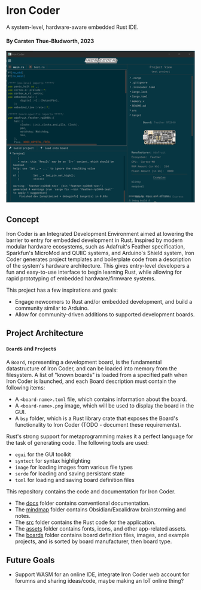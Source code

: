 # Iron Coder
A system-level, hardware-aware embedded Rust IDE.

#### By Carsten Thue-Bludworth, 2023

![Screenshot](screenshots/iron-coder.png)

## Concept
Iron Coder is an Integrated Development Environment aimed at lowering the barrier to entry for embedded development in Rust. Inspired by modern modular hardware ecosystems, such as Adafruit's Feather specification, Sparkfun's MicroMod and QUIIC systems, and Arduino's Shield system, Iron Coder generates project templates and boilerplate code from a description of the system's hardware architecture. This gives entry-level developers a fun and easy-to-use interface to begin learning Rust, while allowing for rapid prototyping of embedded hardware/firmware systems.

This project has a few inspirations and goals:
* Engage newcomers to Rust and/or embedded development, and build a community similar to Arduino.
* Allow for community-driven additions to supported development boards.

## Project Architecture
#### `Board`s and `Project`s
A `Board`, representing a development board, is the fundamental datastructure of Iron Coder, and can be loaded into memory from the filesystem. A list of "known boards" is loaded from a specified path when Iron Coder is launched, and each Board description must contain the following items:
* A `<board-name>.toml` file, which contains information about the board.
* A `<board-name>.png` image, which will be used to display the board in the GUI.
* A `bsp` folder, which is a Rust library crate that exposes the Board's functionality to Iron Coder (TODO - document these requirements).

Rust's strong support for metaprogramming makes it a perfect language for the task of generating code. 
The following tools are used:
* `egui` for the GUI toolkit
* `syntect` for syntax highlighting
* `image` for loading images from various file types
* `serde` for loading and saving persistant state
* `toml` for loading and saving board definition files

This repository contains the code and documentation for Iron Coder.
* The [docs](./docs/) folder contains conventional documentation.
* The [mindmap](./mindmap/) folder contains Obsidian/Excalidraw brainstorming and notes.
* The [src](./src/) folder contains the Rust code for the application.
* The [assets](./assets/) folder contains fonts, icons, and other app-related assets.
* The [boards](./boards/) folder contains board definition files, images, and example projects, and is sorted by board manufacturer, then board type.

## Future Goals
* Support WASM for an online IDE, integrate Iron Coder web account for forumns and sharing ideas/code, maybe making an IoT online thing?
